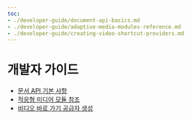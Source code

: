 ```yaml
---
toc:
- ./developer-guide/document-api-basics.md
- ./developer-guide/adaptive-media-modules-reference.md
- ./developer-guide/creating-video-shortcut-providers.md
---
```

# 개발자 가이드

* [문서 API 기본 사항](./developer-guide/document-api-basics.md)
* [적응형 미디어 모듈 참조](./developer-guide/adaptive-media-modules-reference.md)
* [비디오 바로 가기 공급자 생성](./developer-guide/creating-video-shortcut-providers.md)